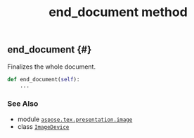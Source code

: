 ﻿---
title: end_document method
second_title: Aspose.TeX for Python via .NET API References
description: 
type: docs
weight: 70
url: /python-net/aspose.tex.presentation.image/imagedevice/end_document/
is_root: false
---

## end_document {#}

Finalizes the whole document.



```python
def end_document(self):
    ...
```





### See Also
* module [`aspose.tex.presentation.image`](../../)
* class [`ImageDevice`](/tex/python-net/aspose.tex.presentation.image/imagedevice)
